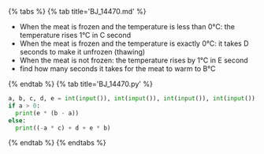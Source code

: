 {% tabs %}
{% tab title='BJ_14470.md' %}

* When the meat is frozen and the temperature is less than 0°C: the temperature rises 1°C in C second
* When the meat is frozen and the temperature is exactly 0°C: it takes D seconds to make it unfrozen (thawing)
* When the meat is not frozen: the temperature rises by 1°C in E second
* find how many seconds it takes for the meat to warm to B°C

{% endtab %}
{% tab title='BJ_14470.py' %}

```py
a, b, c, d, e = int(input()), int(input()), int(input()), int(input()), int(input())
if a > 0:
  print(e * (b - a))
else:
  print((-a * c) + d + e * b)
```

{% endtab %}
{% endtabs %}